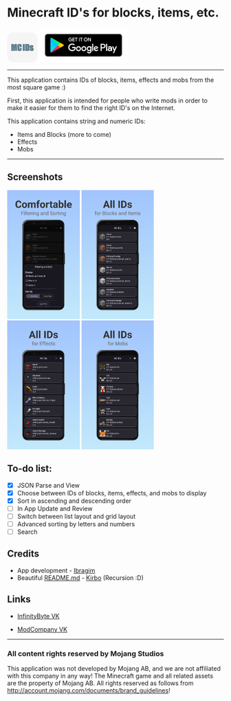 # Minecraft ID's for blocks, items, etc.

<img height="70px" width="70px" src="./img/logo.png"/> <a href="https://play.google.com/store/apps/details?id=com.infinitybyte.mcid"><img alt='Get it on Google Play' src='./img/gp_link.png' height="80px"/></a>

___

This application contains IDs of blocks, items, effects and mobs from the most square game :)

First, this application is intended for people who write mods in order to make it easier for them to find the right ID's
on the Internet.

This application contains string and numeric IDs:

- Items and Blocks (more to come)
- Effects
- Mobs

___

## Screenshots

<img height="300px" src="./img/screenshots/1.png"/> <img height="300px" src="./img/screenshots/2.png"/> <img height="300px" src="./img/screenshots/3.png"/> <img height="300px" src="./img/screenshots/4.png"/>

## To-do list:

* [x] JSON Parse and View
* [x] Choose between IDs of blocks, items, effects, and mobs to display
* [x] Sort in ascending and descending order
* [ ] In App Update and Review
* [ ] Switch between list layout and grid layout
* [ ] Advanced sorting by letters and numbers
* [ ] Search

## Credits

* App development - [Ibragim](https://github.com/IbremMiner837)
* Beautiful [README.md](README.md) - [Kirbo](https://github.com/KirboGames) (Recursion :D)

## Links

- [InfinityByte VK](https://vk.com/InfinityByte)

- [ModCompany VK](https://vk.com/modcompanype)

___

### All content rights reserved by Mojang Studios

This application was not developed by Mojang AB, and we are not affiliated with this company in any way! The Minecraft
game and all related assets are the property of Mojang AB. All rights reserved as follows
from http://account.mojang.com/documents/brand_guidelines!
